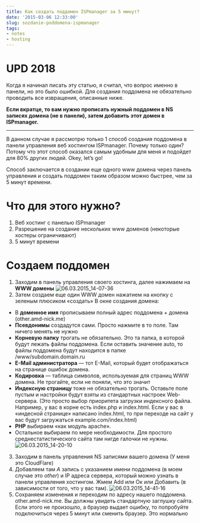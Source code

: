 ```yaml
---
title: Как создать поддомен ISPmanager за 5 минут?
date: '2015-03-06 12:33:00'
slug: sozdanie-poddomena-ispmanager
tags:
- notes
- hosting
---
```


# UPD 2018

Когда я начинал писать эту статью, я считал, что вопрос именно в панели, но это было ошибкой. Для создания поддомена не обязательно проводить все извращения, описанные ниже.

**Если вкратце, то вам нужно прописать нужный поддомен в NS записях домена (не в панели), затем добавить этот домен в ISPmanager.**

* * *

В данном случае я рассмотрю только 1 способ создания поддомена в панели управления веб хостингом ISPmanager.
Почему только один? Потому что этот способ оказался самым удобным для меня и подойдет для 80% других людей. Okey, let’s go!

Способ заключается в создании еще одного www домена через панель управления и создать поддомен таким образом можно быстрее, чем за 5 минут времени.

# Что для этого нужно?

1. Веб хостинг с панелью ISPmanager
2. Разрешение на создание нескольких www доменов (некоторые хостеры ограничивают)
3. 5 минут времени

# Создаем поддомен

1. Заходим в панель управления своего хостинга, далее нажимаем на **WWW домены**
 ![06.03.2015_14-07-36](https://s3.blog.amd-nick.me/2018/08/06.03.2015_14-07-36.jpg)
2. Затем создаем еще один WWW домен нажатием на кнопку с зеленым плюсиком «создать»
В окне создания домена:
  - В **доменное имя** прописываем полный адрес поддомена + домена (other.amd-nick.me)
  - **Псевдонимы** создадутся сами. Просто нажмите в то поле. Там ничего менять не нужно
  - **Корневую папку** трогать не обязательно. Это та папка, в которой будут лежать файлы поддомена. Если оставить значение auto, то файлы поддомена будут находится в папке /www/subdomain.domain.ru
  - **E-Mail администратора** — тот E-Mail, который будет отображаться на странице ошибок домена.
  - **Кодировка** — таблица символов, используемая для страниц WWW домена. Не трогайте, если не поняли, что это значит
  - **Индексную страницу** тоже не обязательно трогать. Оставьте поле пустым и настройки будут взяты из стандартных настроек Web-сервера. (Это просто выбор приоритета загрузки индексного файла. Например, у вас в корне есть index.php и index.html. Если у вас в «индесной странице» написано index.html, то при переходе на сайт у вас будут загружаться example.com/index.html)
  - **PHP** выбираем «как модуль apache».
  - Остальное выбираем по мере необходимости. Для простого среднестатистического сайта там нигде галочки не нужны.
 ![06.03.2015_14-20-10](https://s3.blog.amd-nick.me/2018/08/06.03.2015_14-20-10.jpg)
3. Заходим в панель управления NS записями вашего домена (У меня это CloudFlare)
4. Добавляем там _A_ запись с указанием имени поддомена (в моем случае это _other_) и IP адреса сервера, который можно узнать в панели управления хостингом. Жмем Add или Ок или Добавить (в зависимости от того, что у вас там).
 ![06.03.2015_14-41-16](https://s3.blog.amd-nick.me/2018/08/06.03.2015_14-41-16.jpg)
5. Сохраняем изменения и переходим по адресу нашего поддомена. other.amd-nick.me. Вы должны увидеть стандартную заглушку сайта. Если этого не произошло, а браузер выдает ошибку, то попробуйте подключиться через 5 минут или сменить браузер. Это нормально
<!--kg-card-end: markdown-->
